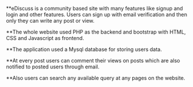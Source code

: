 **eDiscuss is a community based site with many features like signup and login and other features. Users can sign up with email verification and then only they can write any post or view.

**The whole website used PHP as the backend and bootstrap with HTML, CSS and Javascript as frontend.

**The application used a Mysql database for storing users data.

**At every post users can comment their views on posts which are also notified to posted users through email.

**Also users can search any available query at any pages on the website.
